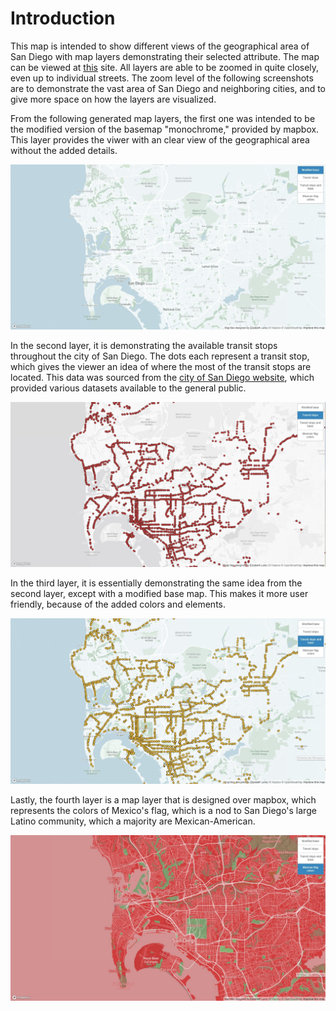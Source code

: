 # Introduction

This map is intended to show different views of the geographical area of San Diego with map layers demonstrating their selected attribute. The map can be viewed at [this](https://elilsan.github.io/Lab4-Metatiles/) site. All layers are able to be zoomed in quite closely, even up to individual streets. The zoom level of the following screenshots are to demonstrate the vast area of San Diego and neighboring cities, and to give more space on how the layers are visualized.

From the following generated map layers, the first one was intended to be the modified version of the basemap "monochrome," provided by mapbox. This layer provides the viwer with an clear view of the geographical area without the added details.

![](Assets/Base/Base.jpg)

In the second layer, it is demonstrating the available transit stops throughout the city of San Diego. The dots each represent a transit stop, which gives the viewer an idea of where the most of the transit stops are located. This data was sourced from the [city of San Diego website](https://data.sandiego.gov/datasets/transit-stops/), which provided various datasets available to the general public.

![](Assets/transit2/data.jpg)

In the third layer, it is essentially demonstrating the same idea from the second layer, except with a modified base map. This makes it more user friendly, because of the added colors and elements.

![](Assets/Transit+base/base+data.jpg)

Lastly, the fourth layer is a map layer that is designed over mapbox, which represents the colors of Mexico's flag, which is a nod to San Diego's large Latino community, which a majority are Mexican-American.

![](Assets/Mexican-flag-colors/map_theme.jpg)
